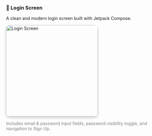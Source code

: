 <h3>🔐 Login Screen</h3>
<p>A clean and modern login screen built with Jetpack Compose.</p>

<img src="https://github.com/user-attachments/assets/0873c262-36d4-494c-922b-3a34d2bd39fa" 
     alt="Login Screen"
     width="300"
     style="border-radius: 12px; box-shadow: 0 4px 8px rgba(0,0,0,0.2);" />
     
<p style="font-size: 14px; color: gray;">
Includes email & password input fields, password visibility toggle, and navigation to Sign Up.
</p>
